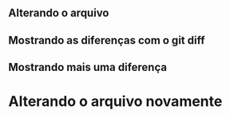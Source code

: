## Alterando o arquivo
## Mostrando as diferenças com o git diff 
## Mostrando mais uma diferença
 <h1>Alterando o arquivo novamente</h1>

